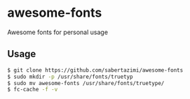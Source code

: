 # awesome-fonts
Awesome fonts for personal usage


## Usage

```sh
$ git clone https://github.com/sabertazimi/awesome-fonts
$ sudo mkdir -p /usr/share/fonts/truetyp
$ sudo mv awesome-fonts /usr/share/fonts/truetype/
$ fc-cache -f -v
```
